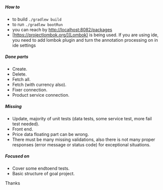 ##### How to
- to build `./gradlew build`
- to run `./gradlew bootRun`
- you can reach by 
[http://localhost:8082/packages]()
- [https://projectlombok.org/](Lombok) is being used. If you are using ide, you need to add lombok plugin and turn the annotation processing on in ide settings

##### Done parts
 - Create. 
 - Delete. 
 - Fetch all.
 - Fetch (with currency also).
 - Fixer connection.
 - Product  service connection.
##### Missing
 - Update, majority of unit tests (data tests, some service test, more fail test needed).
 - Front end.
 - Price data floating part can be wrong.
 - There must be many missing validations, also there is not many proper responses (error message or status code) for exceptional situations.
##### Focused on
 - Cover some endtoend tests.
 - Basic structure of goal project.
 
 Thanks
